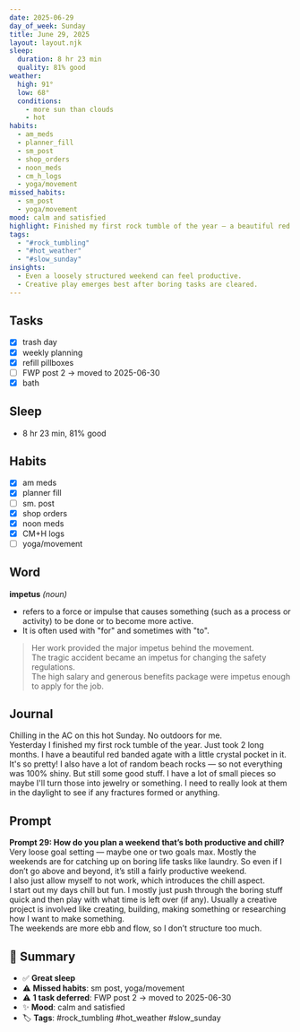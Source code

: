 ```yaml
---
date: 2025-06-29
day_of_week: Sunday
title: June 29, 2025
layout: layout.njk
sleep:
  duration: 8 hr 23 min
  quality: 81% good
weather:
  high: 91°
  low: 68°
  conditions:
    - more sun than clouds
    - hot
habits:
  - am_meds
  - planner_fill
  - sm_post
  - shop_orders
  - noon_meds
  - cm_h_logs
  - yoga/movement
missed_habits:
  - sm_post
  - yoga/movement
mood: calm and satisfied
highlight: Finished my first rock tumble of the year — a beautiful red banded agate!
tags:
  - "#rock_tumbling"
  - "#hot_weather"
  - "#slow_sunday"
insights:
  - Even a loosely structured weekend can feel productive.
  - Creative play emerges best after boring tasks are cleared.
---
```


## Tasks
- [x] trash day  
- [x] weekly planning  
- [x] refill pillboxes  
- [ ] FWP post 2 → moved to 2025-06-30  
- [x] bath  

## Sleep
- 8 hr 23 min, 81% good

## Habits
- [x] am meds  
- [x] planner fill  
- [ ] sm. post  
- [x] shop orders  
- [x] noon meds  
- [x] CM+H logs  
- [ ] yoga/movement  

## Word
**impetus** *(noun)*  
- refers to a force or impulse that causes something (such as a process or activity) to be done or to become more active.  
- It is often used with "for" and sometimes with "to".  
> Her work provided the major impetus behind the movement.  
> The tragic accident became an impetus for changing the safety regulations.  
> The high salary and generous benefits package were impetus enough to apply for the job.

## Journal
Chilling in the AC on this hot Sunday. No outdoors for me.  
Yesterday I finished my first rock tumble of the year. Just took 2 long months. I have a beautiful red banded agate with a little crystal pocket in it. It's so pretty! I also have a lot of random beach rocks — so not everything was 100% shiny. But still some good stuff. I have a lot of small pieces so maybe I'll turn those into jewelry or something. I need to really look at them in the daylight to see if any fractures formed or anything.

## Prompt
**Prompt 29: How do you plan a weekend that’s both productive and chill?**  
Very loose goal setting — maybe one or two goals max. Mostly the weekends are for catching up on boring life tasks like laundry. So even if I don’t go above and beyond, it’s still a fairly productive weekend.  
I also just allow myself to not work, which introduces the chill aspect.  
I start out my days chill but fun. I mostly just push through the boring stuff quick and then play with what time is left over (if any). Usually a creative project is involved like creating, building, making something or researching how I want to make something.  
The weekends are more ebb and flow, so I don’t structure too much.

## 📌 Summary
- ✅ **Great sleep**
- ⚠️ **Missed habits**: sm post, yoga/movement
- ⚠️ **1 task deferred**: FWP post 2 → moved to 2025-06-30
- ✨ **Mood**: calm and satisfied
- 🏷️ **Tags**: #rock_tumbling #hot_weather #slow_sunday